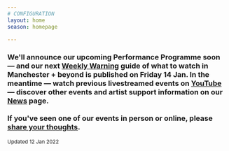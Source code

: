 ```yaml
---
# CONFIGURATION
layout: home
season: homepage

---
```

### We'll announce our upcoming Performance Programme soon — and our next <a href="http://wordofwarning.posthaven.com" target="_blank">Weekly Warning</a> guide of what to watch in Manchester + beyond is published on Friday 14 Jan. In the meantime — watch previous livestreamed events on <a href="http://bit.ly/YTwarnmcr" target="_blank">YouTube</a> — discover other events and artist support information on our [News](/news) page.<br><br>If you've seen one of our events in person or online, please <a href="http://bit.ly/warnmcrfeedback" target="_blank">share your thoughts</a>.         
<small>Updated 12 Jan 2022</small>
